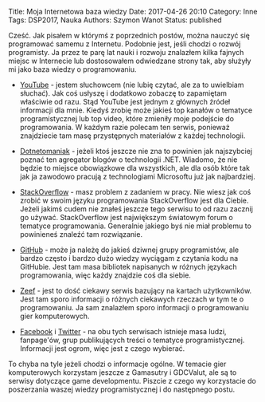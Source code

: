 Title: Moja Internetowa baza wiedzy
Date: 2017-04-26 20:10
Category: Inne
Tags: DSP2017, Nauka
Authors: Szymon Wanot
Status: published

Cześć. Jak pisałem w którymś z poprzednich postów, można nauczyć się programować samemu z Internetu. Podobnie jest, jeśli chodzi o rozwój programisty. Ja przez te parę lat nauki i rozwoju znalazłem kilka fajnych miejsc w Internecie lub dostosowałem odwiedzane strony tak, aby służyły mi jako baza wiedzy o programowaniu. 

- [YouTube](https://www.youtube.com) - jestem słuchowcem (nie lubię czytać, ale za to uwielbiam słuchać). Jak coś usłyszę i dodatkowo zobaczę to zapamiętam właściwie od razu. Stąd YouTube jest jednym z głównych źródeł informacji dla mnie. Kiedyś zrobię może jakieś top kanałów o tematyce programistycznej lub top video, które zmieniły moje podejście do programowania. W każdym razie polecam ten serwis, ponieważ znajdziecie tam masę przystępnych materiałów z każdej technologii.

- [Dotnetomaniak](http://dotnetomaniak.pl) - jeżeli ktoś jeszcze nie zna to powinien jak najszybciej poznać ten agregator blogów o technologii .NET. Wiadomo, że nie będzie to miejsce obowiązkowe dla wszystkich, ale dla osób które tak jak ja zawodowo pracują z technologiami Microsoftu już jak najbardziej. 

- [StackOverflow](http://stackoverflow.com) - masz problem z zadaniem w pracy. Nie wiesz jak coś zrobić w swoim języku programowania StackOverflow jest dla Ciebie. Jeżeli jakimś cudem nie znałeś jeszcze tego serwisu to od razu zacznij go używać. StackOverflow jest największym światowym forum o tematyce programowania. Generalnie jakiego byś nie miał problemu to powinieneś znaleźć tam rozwiązanie.

- [GitHub](https://github.com/) - może ja należę do jakieś dziwnej grupy programistów, ale bardzo często i bardzo dużo wiedzy wyciągam z czytania kodu na GitHubie. Jest tam masa bibliotek napisanych w różnych językach programowania, więc każdy znajdzie coś dla siebie.

- [Zeef](https://zeef.com) - jest to dość ciekawy serwis bazujący na kartach użytkowników. Jest tam sporo informacji o różnych ciekawych rzeczach w tym te o programowaniu. Ja sam znalazłem sporo informacji o programowaniu gier komputerowych.

- [Facebook](https://zeef.com/) i [Twitter](https://twitter.com) - na obu tych serwisach istnieje masa ludzi, fanpage'ów, grup publikujących treści o tematyce programistycznej. Informacji jest ogrom, więc jest z czego wybierać.

To chyba na tyle jeżeli chodzi o informacje ogólne. W temacie gier komputerowych korzystam jeszcze z Gamasutry i GDCValut, ale są to serwisy dotyczące game developmentu. Piszcie z czego wy korzystacie do poszerzania waszej wiedzy programistycznej i do następnego postu.
